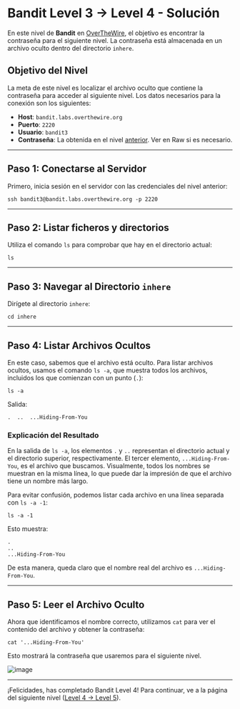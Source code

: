 # Bandit Level 3 -> Level 4 - Solución

En este nivel de **Bandit** en [OverTheWire](https://overthewire.org/wargames/bandit/bandit4.html), el objetivo es encontrar la contraseña para el siguiente nivel. La contraseña está almacenada en un archivo oculto dentro del directorio `inhere`.

## Objetivo del Nivel
La meta de este nivel es localizar el archivo oculto que contiene la contraseña para acceder al siguiente nivel. Los datos necesarios para la conexión son los siguientes:

- **Host**: `bandit.labs.overthewire.org`
- **Puerto**: `2220`
- **Usuario**: `bandit3`
- **Contraseña**: La obtenida en el nivel [anterior](/Bandit3/Readme.md). Ver en Raw si es necesario. <!-- MNk8KNH3Usiio41PRUEoDFPqfxLPlSmx -->

---

## Paso 1: Conectarse al Servidor
Primero, inicia sesión en el servidor con las credenciales del nivel anterior:

```
ssh bandit3@bandit.labs.overthewire.org -p 2220
```

---

## Paso 2: Listar ficheros y directorios
Utiliza el comando `ls` para comprobar que hay en el directorio actual:

```
ls
```

---

## Paso 3: Navegar al Directorio `inhere`
Dirígete al directorio `inhere`:

```
cd inhere
```

---

## Paso 4: Listar Archivos Ocultos
En este caso, sabemos que el archivo está oculto. Para listar archivos ocultos, usamos el comando `ls -a`, que muestra todos los archivos, incluidos los que comienzan con un punto (`.`):

```
ls -a
```

Salida:

```
.  ..  ...Hiding-From-You
```

### Explicación del Resultado
En la salida de `ls -a`, los elementos `.` y `..` representan el directorio actual y el directorio superior, respectivamente. El tercer elemento, `...Hiding-From-You`, es el archivo que buscamos. Visualmente, todos los nombres se muestran en la misma línea, lo que puede dar la impresión de que el archivo tiene un nombre más largo.

Para evitar confusión, podemos listar cada archivo en una línea separada con `ls -a -1`:

```
ls -a -1
```

Esto muestra:

```
.
..
...Hiding-From-You
```

De esta manera, queda claro que el nombre real del archivo es `...Hiding-From-You`.

---

## Paso 5: Leer el Archivo Oculto
Ahora que identificamos el nombre correcto, utilizamos `cat` para ver el contenido del archivo y obtener la contraseña:

```
cat '...Hiding-From-You'
```

Esto mostrará la contraseña que usaremos para el siguiente nivel.

![image](https://github.com/user-attachments/assets/acf5f210-8c3a-4ea1-8d03-228dac5618ef)

---

¡Felicidades, has completado Bandit Level 4! Para continuar, ve a la página del siguiente nivel ([Level 4 -> Level 5](/Bandit5/Readme.md)).
